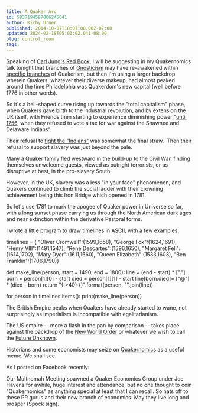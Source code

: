 ```yaml
---
title: A Quaker Arc
id: 5837194597006245641
author: Kirby Urner
published: 2014-10-07T18:07:00.002-07:00
updated: 2024-02-18T05:03:02.041-08:00
blog: control_room
tags: 
---
```


[](https://www.flickr.com/photos/kirbyurner/15450822716)

Speaking of [Carl Jung's Red Book](http://controlroom.blogspot.com/2014/10/red-book-not-maos.html), I will be suggesting in my Quakernomics talk tonight that branches of [Gnosticism](http://worldgame.blogspot.com/2014/02/valentines-day.html) may have re-awakened within [specific branches](http://controlroom.blogspot.com/2013/10/quakers-in-business.html) of Quakerism, but then I'm using a larger backdrop wherein Quakers, whatever their diverse makeup, had almost peaked around the time Philadelphia was Quakerdom's new capital (well before 1776 in other words).

So it's a bell-shaped curve rising up towards the "total capitalism" phase, when Quakers gave birth to the industrial revolution, and by extension the UK itself, with Friends then starting to experience diminishing power "[until 1756](http://worldgame.blogspot.com/2009/09/catholic-analysis.html), when they refused to vote a tax for war against the Shawnee and Delaware Indians".

Their refusal to [fight the "Indians"](http://mybizmo.blogspot.com/2008/07/some-quaker-pr.html) was somewhat the final straw.  Then their refusal to support slavery was just beyond the pale.

Many a Quaker family fled westward in the build-up to the Civil War, finding themselves unwelcome guests, viewed as outright terrorists, or as disruptive at best, in the pro-slavery South.

However, in the UK, slavery was a less "in your face" phenomenon, and Quakers continued to climb the social ladder with their crowning achievement being this Iron Bridge which opened in 1781.

So let's use 1781 to mark the apogee of Quaker power in Universe so far, with a long sunset phase carrying us through the North American dark ages and near extinction within the derivative Pastoral forms.

I wrote a little program to draw timelines in ASCII, with a few examples:

timelines = {
"Oliver Cromwell":(1599,1658),
"George Fox":(1624,1691),
"Henry VIII":(1491,1547),
"Rene Descartes":(1596,1650),
"Margaret Fell":(1614,1702),
"Mary Dyer":(1611,1660),
"Queen Elizabeth":(1533,1603),
"Ben Franklin":(1706,1790)}

def make_line(person, start = 1490, end = 1800):
    line = (end - start) * ["."]
    born = person[1][0] - start
    died = person[1][1] - start
    line[born:died]= ["@"] * (died - born)
    return "{:>40} {}".format(person, "".join(line))

for person in timelines.items():
    print(make_line(person))

The British Empire peaks when Quakers have already started to wane, not surprisingly as imperialism is incompatible with egalitarianism.

The US empire -- more a flash in the pan by comparison -- takes place against the backdrop of the [New World Order](http://mybizmo.blogspot.com/2011/01/states-in-flux.html) or whatever we wish to call the [Future Unknown](http://worldgame.blogspot.com/2014/10/the-unknown-known-movie-review.html).

Historians and some economists may seize on [Quakernomics](https://controlroom.blogspot.com/2022/04/base-housing.html) as a useful meme. We shall see.

As I posted on Facebook recently: 

 Our Multnomah Meeting spawned a Quaker Economics Group under Joe Havens for awhile, huge
 interest and attendance, but no one thought to coin "Quakernomics" as 
anything special at least that I can recall.  So hats off to these PR 
gurus and their new branch of economics.  May they live long and prosper
 (Spock sign).
